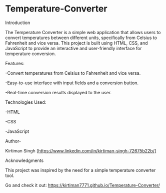 # Temperature-Converter

Introduction

The Temperature Converter is a simple web application that allows users to convert temperatures between different units, specifically from Celsius to Fahrenheit and vice versa. This project is built using HTML, CSS, and JavaScript to provide an interactive and user-friendly interface for temperature conversion.

Features:

-Convert temperatures from Celsius to Fahrenheit and vice versa.

-Easy-to-use interface with input fields and a conversion button.

-Real-time conversion results displayed to the user.

Technologies Used:

-HTML

-CSS

-JavaScript

Author-

Kirtiman Singh
[https://www.linkedin.com/in/kirtiman-singh-72675b22b/]

Acknowledgments

This project was inspired by the need for a simple temperature converter tool.

Go and check it out: https://kirtiman7771.github.io/Temperature-Converter/
